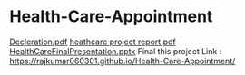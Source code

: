 # Health-Care-Appointment
[Decleration.pdf](https://github.com/rajkumar060301/Health-Care-Appointment/files/8054400/Decleration.pdf)
[heathcare project report.pdf](https://github.com/rajkumar060301/Health-Care-Appointment/files/8054401/heathcare.project.report.pdf)
[HealthCareFinalPresentation.pptx](https://github.com/rajkumar060301/Health-Care-Appointment/files/8054402/HealthCareFinalPresentation.pptx)
Final this project Link : https://rajkumar060301.github.io/Health-Care-Appointment/

